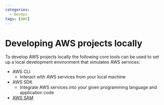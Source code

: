 ```yaml
---
categories:
  - DevOps
tags: [AWS]
---
```


# Developing AWS projects locally

To develop AWS projects locally the following core tools can be used to set up a local development environment that simulates AWS services:

- AWS CLI
  - Interact with AWS services from your local machine
- AWS SDK
  - Integrate AWS services into your given programming language and application code
- [AWS SAM](/DevOps/AWS/AWS_SAM/AWS_SAM.md)

